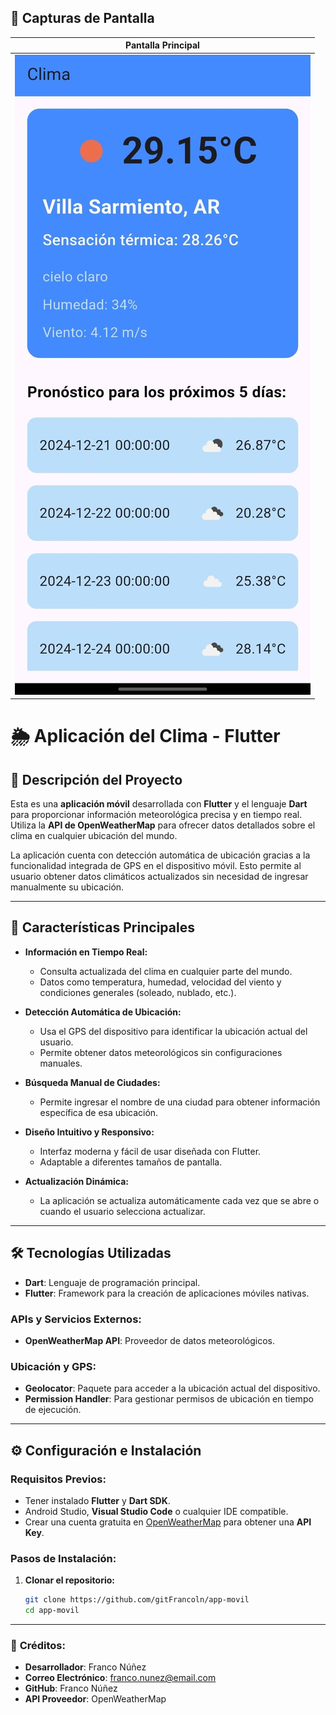 ## 📸 **Capturas de Pantalla**  
| Pantalla Principal | 
|--------------------|
| ![Pantalla Principal](https://github.com/gitFrancoln/app-movil-/blob/main/imagen.jpeg?raw=true) |

# 🌦 **Aplicación del Clima - Flutter**  

## 📖 **Descripción del Proyecto**  
Esta es una **aplicación móvil** desarrollada con **Flutter** y el lenguaje **Dart** para proporcionar información meteorológica precisa y en tiempo real. Utiliza la **API de OpenWeatherMap** para ofrecer datos detallados sobre el clima en cualquier ubicación del mundo.  

La aplicación cuenta con detección automática de ubicación gracias a la funcionalidad integrada de GPS en el dispositivo móvil. Esto permite al usuario obtener datos climáticos actualizados sin necesidad de ingresar manualmente su ubicación.  

---

## 🚀 **Características Principales**  
- **Información en Tiempo Real:**  
  - Consulta actualizada del clima en cualquier parte del mundo.  
  - Datos como temperatura, humedad, velocidad del viento y condiciones generales (soleado, nublado, etc.).  

- **Detección Automática de Ubicación:**  
  - Usa el GPS del dispositivo para identificar la ubicación actual del usuario.  
  - Permite obtener datos meteorológicos sin configuraciones manuales.  

- **Búsqueda Manual de Ciudades:**  
  - Permite ingresar el nombre de una ciudad para obtener información específica de esa ubicación.  

- **Diseño Intuitivo y Responsivo:**  
  - Interfaz moderna y fácil de usar diseñada con Flutter.  
  - Adaptable a diferentes tamaños de pantalla.  

- **Actualización Dinámica:**  
  - La aplicación se actualiza automáticamente cada vez que se abre o cuando el usuario selecciona actualizar.  

---

## 🛠️ **Tecnologías Utilizadas**  
- **Dart**: Lenguaje de programación principal.  
- **Flutter**: Framework para la creación de aplicaciones móviles nativas.  

### **APIs y Servicios Externos:**  
- **OpenWeatherMap API**: Proveedor de datos meteorológicos.  

### **Ubicación y GPS:**  
- **Geolocator**: Paquete para acceder a la ubicación actual del dispositivo.  
- **Permission Handler**: Para gestionar permisos de ubicación en tiempo de ejecución.  

---

## ⚙️ **Configuración e Instalación**  

### **Requisitos Previos:**  
- Tener instalado **Flutter** y **Dart SDK**.  
- Android Studio, **Visual Studio Code** o cualquier IDE compatible.  
- Crear una cuenta gratuita en [OpenWeatherMap](https://openweathermap.org/) para obtener una **API Key**.  

### **Pasos de Instalación:**  

1. **Clonar el repositorio:**  
   ```bash
   git clone https://github.com/gitFrancoln/app-movil
   cd app-movil
---
  ### 🙌 **Créditos:**
- **Desarrollador**: Franco Núñez
- **Correo Electrónico**: franco.nunez@email.com
- **GitHub**: Franco Núñez
- **API Proveedor**: OpenWeatherMap

